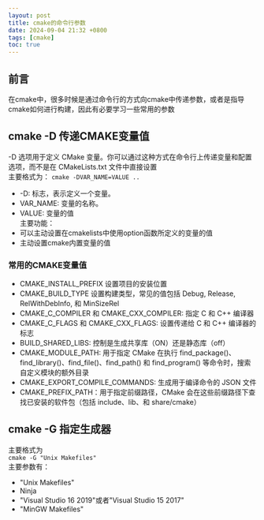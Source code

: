 ```yaml
---
layout: post
title: cmake的命令行参数
date: 2024-09-04 21:32 +0800
tags: [cmake]
toc: true
---
```


## 前言  
在cmake中，很多时候是通过命令行的方式向cmake中传递参数，或者是指导cmake如何进行构建，因此有必要学习一些常用的参数  

## cmake -D 传递CMAKE变量值  
-D 选项用于定义 CMake 变量。你可以通过这种方式在命令行上传递变量和配置选项，而不是在 CMakeLists.txt 文件中直接设置  
主要格式为：
`cmake -DVAR_NAME=VALUE ..`  
+ -D: 标志，表示定义一个变量。
+ VAR_NAME: 变量的名称。
+ VALUE: 变量的值  
主要功能： 
+ 可以主动设置在cmakelists中使用option函数所定义的变量的值  
+ 主动设置cmake内置变量的值  

### 常用的CMAKE变量值  
+ CMAKE_INSTALL_PREFIX 设置项目的安装位置  
+ CMAKE_BUILD_TYPE 设置构建类型，常见的值包括 Debug, Release, RelWithDebInfo, 和 MinSizeRel  
+ CMAKE_C_COMPILER 和 CMAKE_CXX_COMPILER: 指定 C 和 C++ 编译器  
+ CMAKE_C_FLAGS 和 CMAKE_CXX_FLAGS: 设置传递给 C 和 C++ 编译器的标志  
+ BUILD_SHARED_LIBS: 控制是生成共享库（ON）还是静态库（off） 
+ CMAKE_MODULE_PATH: 用于指定 CMake 在执行 find_package()、find_library()、find_file()、find_path() 和 find_program() 等命令时，搜索自定义模块的额外目录  
+ CMAKE_EXPORT_COMPILE_COMMANDS: 生成用于编译命令的 JSON 文件  
+ CMAKE_PREFIX_PATH：用于指定前缀路径，CMake 会在这些前缀路径下查找已安装的软件包（包括 include、lib、和 share/cmake）  

## cmake -G 指定生成器  
主要格式为  
`cmake -G "Unix Makefiles"`  
主要参数有：  
+ "Unix Makefiles"  
+ Ninja  
+ "Visual Studio 16 2019"或者"Visual Studio 15 2017"  
+ "MinGW Makefiles"  



